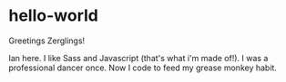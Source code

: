 hello-world
===========

Greetings Zerglings!

Ian here. I like Sass and Javascript (that's what i'm made of!).
I was a professional dancer once. Now I code to feed my grease monkey habit.

